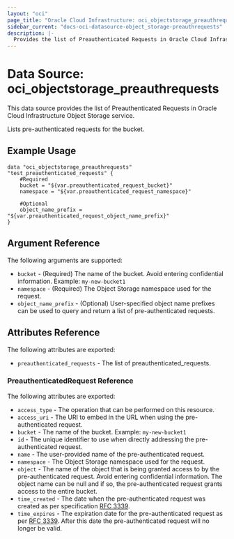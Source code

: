 ```yaml
---
layout: "oci"
page_title: "Oracle Cloud Infrastructure: oci_objectstorage_preauthrequests"
sidebar_current: "docs-oci-datasource-object_storage-preauthrequests"
description: |-
  Provides the list of Preauthenticated Requests in Oracle Cloud Infrastructure Object Storage service
---
```


# Data Source: oci_objectstorage_preauthrequests
This data source provides the list of Preauthenticated Requests in Oracle Cloud Infrastructure Object Storage service.

Lists pre-authenticated requests for the bucket.


## Example Usage

```hcl
data "oci_objectstorage_preauthrequests" "test_preauthenticated_requests" {
	#Required
	bucket = "${var.preauthenticated_request_bucket}"
	namespace = "${var.preauthenticated_request_namespace}"

	#Optional
	object_name_prefix = "${var.preauthenticated_request_object_name_prefix}"
}
```

## Argument Reference

The following arguments are supported:

* `bucket` - (Required) The name of the bucket. Avoid entering confidential information. Example: `my-new-bucket1` 
* `namespace` - (Required) The Object Storage namespace used for the request.
* `object_name_prefix` - (Optional) User-specified object name prefixes can be used to query and return a list of pre-authenticated requests.


## Attributes Reference

The following attributes are exported:

* `preauthenticated_requests` - The list of preauthenticated_requests.

### PreauthenticatedRequest Reference

The following attributes are exported:

* `access_type` - The operation that can be performed on this resource.
* `access_uri` - The URI to embed in the URL when using the pre-authenticated request.
* `bucket` - The name of the bucket.  Example: `my-new-bucket1` 
* `id` - The unique identifier to use when directly addressing the pre-authenticated request.
* `name` - The user-provided name of the pre-authenticated request.
* `namespace` - The Object Storage namespace used for the request.
* `object` - The name of the object that is being granted access to by the pre-authenticated request. Avoid entering confidential information. The object name can be null and if so, the pre-authenticated request grants access to the entire bucket. 
* `time_created` - The date when the pre-authenticated request was created as per specification [RFC 3339](https://tools.ietf.org/rfc/rfc3339). 
* `time_expires` - The expiration date for the pre-authenticated request as per [RFC 3339](https://tools.ietf.org/rfc/rfc3339). After this date the pre-authenticated request will no longer be valid. 

